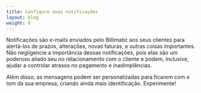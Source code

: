 ```yaml
---
title: Configure suas notificações
layout: blog
weight: 6
---
```

Notificações são e-mails enviados pelo Billimatic aos seus clientes para alertá-los de prazos, alterações, novas faturas, e outras coisas importantes. Não negligencie a importância dessas notificações, pois elas são um poderoso aliado seu no relacionamento com o cliente e podem, inclusive, ajudar a controlar atrasos no pagamento e inadimplências.

Além disso, as mensagens podem ser personalizadas para ficarem com o tom da sua empresa, criando ainda mais identificação. Experimente!